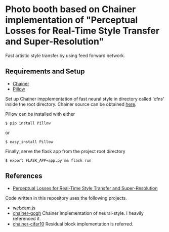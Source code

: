 # Photo booth based on Chainer implementation of "Perceptual Losses for Real-Time Style Transfer and Super-Resolution"
Fast artistic style transfer by using feed forward network.

## Requirements and Setup
- [Chainer](https://github.com/pfnet/chainer)
- [Pillow](https://python-pillow.org/)

Set up Chainer impplementation of fast neural style in  directory called 'cfns' inside the root directory.
Chainer source can be obtained [here](https://github.com/yusuketomoto/chainer-fast-neuralstyle).  

Pillow can be installed with either
```
$ pip install Pillow
```  
or
```
$ easy_install Pillow
```  

Finally, serve the flask app from the project root directory
```
$ export FLASK_APP=app.py && flask run
```

## References
- [Perceptual Losses for Real-Time Style Transfer and Super-Resolution](http://arxiv.org/abs/1603.08155)

Code written in this repository uses the following projects.
- [webcam.js](https://github.com/jhuckaby/webcamjs)
- [chainer-gogh](https://github.com/mattya/chainer-gogh.git) Chainer implementation of neural-style. I heavily referenced it.
- [chainer-cifar10](https://github.com/mitmul/chainer-cifar10) Residual block implementation is referred.
